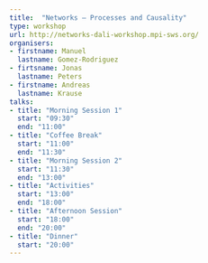 ```yaml
---
title:  "Networks – Processes and Causality"
type: workshop
url: http://networks-dali-workshop.mpi-sws.org/
organisers:
- firstname: Manuel
  lastname: Gomez-Rodriguez
- firtsname: Jonas
  lastname: Peters
- firstname: Andreas
  lastname: Krause
talks:
- title: "Morning Session 1"
  start: "09:30"
  end: "11:00"
- title: "Coffee Break"
  start: "11:00"
  end: "11:30"
- title: "Morning Session 2"
  start: "11:30"
  end: "13:00"
- title: "Activities"
  start: "13:00"
  end: "18:00"
- title: "Afternoon Session"
  start: "18:00"
  end: "20:00"
- title: "Dinner"
  start: "20:00"
---
```

